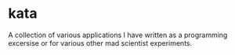 # kata
A collection of various applications I have written as a programming excersise or for various other mad scientist experiments.
